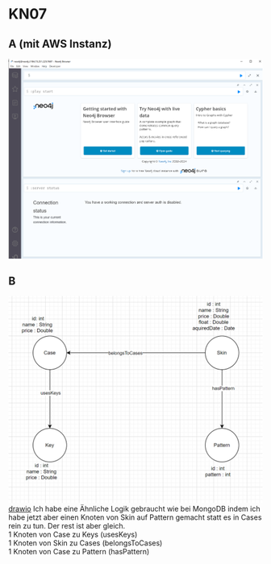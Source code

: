 # KN07
## A (mit AWS Instanz)
![img](KN07_A.png)
## B
![img](KN07_B.png)
[drawio](https://github.com/oscar-doell/m165/blob/main/neo4j.drawio)
 Ich habe eine Ähnliche Logik gebraucht wie bei MongoDB indem ich habe jetzt aber einen Knoten von Skin auf Pattern gemacht statt es in Cases rein zu tun. Der rest ist aber gleich. \
 1 Knoten von Case zu Keys (usesKeys) \
 1 Knoten von Skin zu Cases (belongsToCases) \
 1 Knoten von Case zu Pattern (hasPattern)
